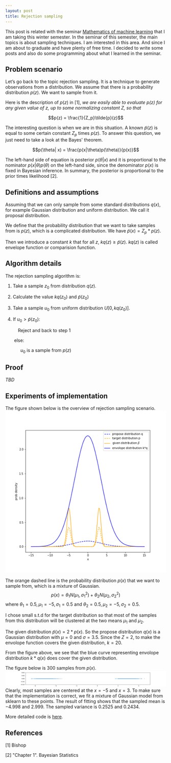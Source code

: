```yaml
---
layout: post
title: Rejection sampling
---
```


<script type="text/x-mathjax-config">
  MathJax.Hub.Config({
    extensions: ["tex2jax.js"],
    jax: ["input/TeX", "output/HTML-CSS"],
    tex2jax: {
      inlineMath: [ ['$','$'], ["\\(","\\)"] ],
      displayMath: [ ['$$','$$'], ["\\[","\\]"] ],
      processEscapes: true
    },
    "HTML-CSS": { fonts: ["TeX"] }
  });
</script>
<script type="text/javascript" src="path-to-MathJax/MathJax.js">
</script>

This post is related with the seminar [Mathematics of machine learning](https://www.mi.fu-berlin.de/en/math/groups/ag-math_machine_learning/teaching/machine-learning4.html) that I am taking this winter semester. In the seminar of this semester, the main topics is about sampling techniques. I am interested in this area. And since I am about to graduate and have plenty of free time. I decided to write some posts and also do some programming about what I learned in the seminar. 

## Problem scenario
Let’s go back to the topic rejection sampling. It is a technique to generate observations from a distribution. We assume that there is a probability distribution $p(z)$. We want to sample from it. 

Here is the description of $p(z)$ in [1], *we are easily able to evaluate $p(z)$ for any given value of z, up to some normalizing constant Z, so that*

$$p(z) = \frac{1}{Z_p}\tilde{p}(z)$$

The interesting question is when we are in this situation. A known $\tilde{p}(z)$ is equal to some certain constant $Z_p$ times $p(z)$. To answer this question, we just need to take a look at the Bayes' theorem.

$$p(\theta| x) = \frac{p(x|\theta)p(\theta)}{p(x)}$$

The left-hand side of equation is posterior $p(\theta| x)$ and it is proportional to the nominator $p(x|\theta)p(\theta)$ on the left-hand side, since the denominator $p(x)$ is fixed in Bayesian inference. In summary, the posterior is proportional to the prior times likelihood [2].

## Definitions and assumptions
Assuming that we can only sample from some standard distributions $q(x)$, for example Gaussian distribution and uniform distribution. We call it proposal distribution.

We define that the probability distribution that we want to take samples from is $p(z)$, which is a complicated distribution. We have $\tilde{p}(x) = Z_p* p(z)$. 

Then we introduce a constant $k$ that for all $z$, $kq(z) \geq \tilde{p}(z)$. $kq(z)$ is called envelope function or comparision function.

## Algorithm details
The rejection sampling algorithm is:

1. Take a sample $z_0$ from distribution $q(z)$.

2. Calculate the value $kq(z_0)$ and $\tilde{p}(z_0)$

3. Take a sample $u_0$ from uniform distribution $U[0, kq(z_0)]$.

4. If $u_0 > \tilde{p}(z_0)$:
        
    &nbsp; &nbsp; Reject and back to step 1

&nbsp; &nbsp; &nbsp; &nbsp;else:

&nbsp; &nbsp; &nbsp; &nbsp; &nbsp; &nbsp; $u_0$ is a sample from $p(z)$

## Proof
*TBD*

## Experiments of implementation
The figure shown below is the overview of rejection sampling scenario.
![overview](/images/rejection_sampling/overview.png)

The orange dashed line is the probability distribution $p(x)$ that we want to sample from, which is a mixture of Gaussian.
$$p(x) = \theta_1 N(\mu_1, \sigma_1^2) + \theta_2 N(\mu_2, \sigma_2^2)$$
where $\theta_1 = 0.5, \mu_1 = -5, \sigma_1 = 0.5$ and $\theta_2 = 0.5, \mu_2 = -5, \sigma_2 = 0.5$. 

I chose small s.t.d for the target distribution so that most of the samples from this distribution will be clustered at the two means $\mu_1$ and $\mu_2$.

The given distribution $\tilde{p}(x) = 2 * p(x)$. So the propose distribution $q(x)$ is a Gaussian distribution with $\mu = 0$ and $\sigma = 3.5$. Since the $Z = 2$, to make the envolope function covers the given distribution, $k = 20$.

From the figure above, we see that the blue curve representing envolope distribution $k * q(x)$ does cover the given distribution.

The figure below is 300 samples from $p(x)$.
![samples](/images/rejection_sampling/samples.png)
Clearly, most samples are centered at the $x=-5$ and $x=3$. To make sure that the implementation is correct, we fit a mixture of Gaussian model from sklearn to these points. The result of fitting shows that the sampled mean is $-4.998$ and $2.999$. The sampled variance is $0.2525$ and $0.2434$.

More detailed code is [here](https://github.com/dorianHe/math_of_machine_learning/blob/master/rejection_sampling.ipynb).

## References
[1] Bishop

[2] "Chapter 1". Bayesian Statistics
